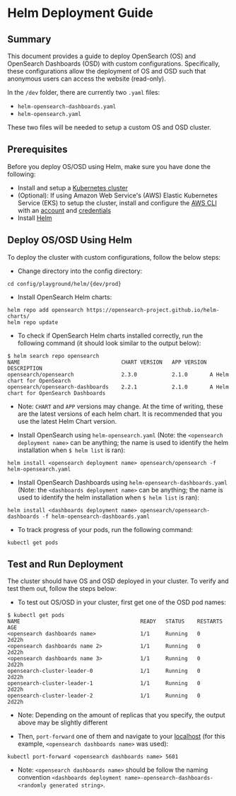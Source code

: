 # Helm Deployment Guide

## Summary

This document provides a guide to deploy OpenSearch (OS) and OpenSearch Dashboards (OSD) with custom configurations. Specifically, these configurations allow the deployment of OS and OSD such that anonymous users can access the website (read-only).

In the `/dev` folder, there are currently two `.yaml` files: 

- `helm-opensearch-dashboards.yaml` 
- `helm-opensearch.yaml`

These two files will be needed to setup a custom OS and OSD cluster.

## Prerequisites

Before you deploy OS/OSD using Helm, make sure you have done the following:

- Install and setup a [Kubernetes cluster](https://kubernetes.io/docs/setup/)
- (Optional): If using Amazon Web Service's (AWS) Elastic Kubernetes Service (EKS) to setup the cluster, install and configure the [AWS CLI](https://docs.aws.amazon.com/cli/latest/userguide/install-cliv2.html) with an [account](https://aws.amazon.com/free) and [credentials](https://docs.aws.amazon.com/general/latest/gr/aws-sec-cred-types.html)
- Install [Helm](https://helm.sh/docs/intro/install/)

## Deploy OS/OSD Using Helm

To deploy the cluster with custom configurations, follow the below steps:

- Change directory into the config directory:

```
cd config/playground/helm/{dev/prod}
```

- Install OpenSearch Helm charts:

```
helm repo add opensearch https://opensearch-project.github.io/helm-charts/
helm repo update
```

- To check if OpenSearch Helm charts installed correctly, run the following command (it should look similar to the output below):

```
$ helm search repo opensearch
NAME                            	CHART VERSION	APP VERSION	DESCRIPTION                           
opensearch/opensearch           	2.3.0        	2.1.0      	A Helm chart for OpenSearch           
opensearch/opensearch-dashboards	2.2.1        	2.1.0      	A Helm chart for OpenSearch Dashboards
```

- Note: `CHART` and `APP` versions may change. At the time of writing, these are the latest versions of each helm chart. It is recommended that you use the latest Helm Chart version.

- Install OpenSearch using `helm-opensearch.yaml` (Note: the `<opensearch deployment name>` can be anything; the name is used to identify the helm installation when `$ helm list` is ran):

```
helm install <opensearch deployment name> opensearch/opensearch -f helm-opensearch.yaml
```

- Install OpenSearch Dashboards using `helm-opensearch-dashboards.yaml` (Note: the `<dashboards deployment name>` can be anything; the name is used to identify the helm installation when `$ helm list` is ran):

```
helm install <dashboards deployment name> opensearch/opensearch-dashboards -f helm-opensearch-dashboards.yaml
```

- To track progress of your pods, run the following command:

```
kubectl get pods
```

## Test and Run Deployment

The cluster should have OS and OSD deployed in your cluster. To verify and test them out, follow the steps below:

- To test out OS/OSD in your cluster, first get one of the OSD pod names:

~~~
$ kubectl get pods
NAME                                      READY   STATUS    RESTARTS   AGE
<opensearch dashboards name>              1/1     Running   0          2d22h
<opensearch dashboards name 2>            1/1     Running   0          2d22h
<opensearch dashboards name 3>            1/1     Running   0          2d22h
opensearch-cluster-leader-0               1/1     Running   0          2d22h
opensearch-cluster-leader-1               1/1     Running   0          2d22h
opensearch-cluster-leader-2               1/1     Running   0          2d22h
~~~

- Note: Depending on the amount of replicas that you specify, the output above may be slightly different

- Then, `port-forward` one of them and navigate to your [localhost](http://localhost:5601/) (for this example, `<opensearch dashboards name>` was used):

```
kubectl port-forward <opensearch dashboards name> 5601
```

- Note: `<opensearch dashboards name>` should be follow the naming convention `<dashboards deployment name>-opensearch-dashboards-<randomly generated string>`.